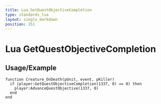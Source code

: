 ```yaml
---
title: Lua_GetQuestObjectiveCompletion
type: standards_lua
layout: single_markdown
position: 151
---
```


# Lua GetQuestObjectiveCompletion

## Usage/Example

```
function Creature_OnDeath(pUnit, event, pKiller)
  if (player:GetQuestObjectiveCompletion(1337, 0) == 0) then
    player:AdvanceQuestObjective(1337, 0)
  end
end
```
